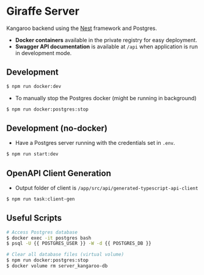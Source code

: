# Giraffe Server
Kangaroo backend using the [Nest](https://github.com/nestjs/nest) framework and Postgres.

- **Docker containers** available in the private registry for easy deployment.
- **Swagger API documentation** is available at `/api` when application is run in development mode.

## Development

```bash
$ npm run docker:dev
```

- To manually stop the Postgres docker (might be running in background)
```bash
$ npm run docker:postgres:stop
```

## Development (no-docker)
- Have a Postgres server running with the credentials set in `.env`.

```bash
$ npm run start:dev
```

## OpenAPI Client Generation
* Output folder of client is `/app/src/api/generated-typescript-api-client`
```bash
$ npm run task:client-gen
```

## Useful Scripts
```bash
# Access Postgres database
$ docker exec -it postgres bash
$ psql -U {{ POSTGRES_USER }} -W -d {{ POSTGRES_DB }}
```

```bash
# Clear all database files (virtual volume)
$ npm run docker:postgres:stop
$ docker volume rm server_kangaroo-db
```



